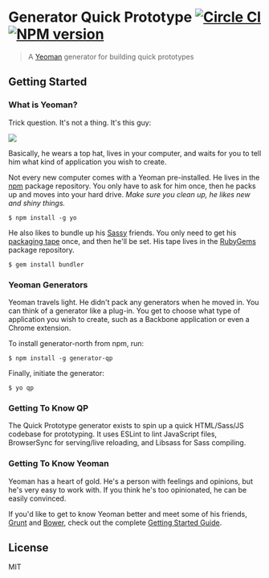 # Generator Quick Prototype [![Circle CI](https://circleci.com/gh/Snugug/qp.svg?style=svg)](https://circleci.com/gh/Snugug/qp) [![NPM version](https://badge.fury.io/js/generator-qp.png)](http://badge.fury.io/js/generator-qp)

> A [Yeoman](http://yeoman.io) generator for building quick prototypes

## Getting Started

### What is Yeoman?

Trick question. It's not a thing. It's this guy:

![](http://i.imgur.com/JHaAlBJ.png)

Basically, he wears a top hat, lives in your computer, and waits for you to tell him what kind of application you wish to create.

Not every new computer comes with a Yeoman pre-installed. He lives in the [npm](https://npmjs.org) package repository. You only have to ask for him once, then he packs up and moves into your hard drive. *Make sure you clean up, he likes new and shiny things.*

```
$ npm install -g yo
```

He also likes to bundle up his [Sassy](http://sass-lang.com/) friends. You only need to get his [packaging tape](http://bundler.io/) once, and then he'll be set. His tape lives in the [RubyGems](http://rubygems.org/) package repository.

```
$ gem install bundler
```

### Yeoman Generators

Yeoman travels light. He didn't pack any generators when he moved in. You can think of a generator like a plug-in. You get to choose what type of application you wish to create, such as a Backbone application or even a Chrome extension.

To install generator-north from npm, run:

```
$ npm install -g generator-qp
```

Finally, initiate the generator:

```
$ yo qp
```

### Getting To Know QP

The Quick Prototype generator exists to spin up a quick HTML/Sass/JS codebase for prototyping. It uses ESLint to lint JavaScript files, BrowserSync for serving/live reloading, and Libsass for Sass compiling.

### Getting To Know Yeoman

Yeoman has a heart of gold. He's a person with feelings and opinions, but he's very easy to work with. If you think he's too opinionated, he can be easily convinced.

If you'd like to get to know Yeoman better and meet some of his friends, [Grunt](http://gruntjs.com) and [Bower](http://bower.io), check out the complete [Getting Started Guide](https://github.com/yeoman/yeoman/wiki/Getting-Started).

## License

MIT
